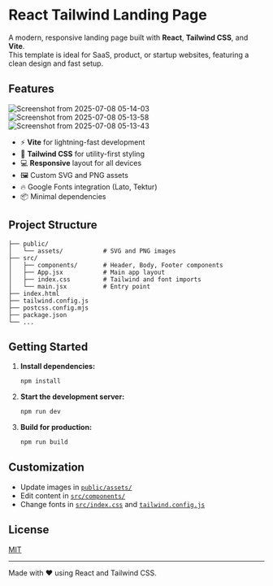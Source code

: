 # React Tailwind Landing Page

A modern, responsive landing page built with **React**, **Tailwind CSS**, and **Vite**.  
This template is ideal for SaaS, product, or startup websites, featuring a clean design and fast setup.

## Features
![Screenshot from 2025-07-08 05-14-03](https://github.com/user-attachments/assets/9646f242-1df3-4bf1-8826-6ffde3b17d2a)
![Screenshot from 2025-07-08 05-13-58](https://github.com/user-attachments/assets/cfa41b23-0fb4-4c69-ab1d-26d47a0bd818)
![Screenshot from 2025-07-08 05-13-43](https://github.com/user-attachments/assets/69c9fa1a-bd54-4b58-9bae-4a4c207dc116)

- ⚡️ **Vite** for lightning-fast development
- 🎨 **Tailwind CSS** for utility-first styling
- 💻 **Responsive** layout for all devices
- 🖼️ Custom SVG and PNG assets
- 🔥 Google Fonts integration (Lato, Tektur)
- 📦 Minimal dependencies

## Project Structure

```
├── public/
│   └── assets/           # SVG and PNG images
├── src/
│   ├── components/       # Header, Body, Footer components
│   ├── App.jsx           # Main app layout
│   ├── index.css         # Tailwind and font imports
│   └── main.jsx          # Entry point
├── index.html
├── tailwind.config.js
├── postcss.config.mjs
├── package.json
└── ...
```

## Getting Started

1. **Install dependencies:**
   ```sh
   npm install
   ```

2. **Start the development server:**
   ```sh
   npm run dev
   ```

3. **Build for production:**
   ```sh
   npm run build
   ```

## Customization

- Update images in [`public/assets/`](public/assets/)
- Edit content in [`src/components/`](src/components/)
- Change fonts in [`src/index.css`](src/index.css) and [`tailwind.config.js`](tailwind.config.js)

## License

[MIT](LICENSE)

---

Made with ❤️ using React and Tailwind CSS.
